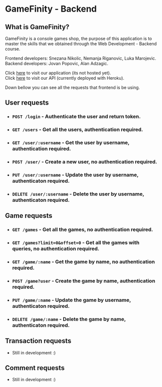 # GameFinity - Backend

## What is GameFinity?

GameFinity is a console games shop, the purpose of this application is to master the skills that we obtained through the Web Development - Backend course.

Frontend developers: Snezana Nikolic, Nemanja Riganovic, Luka Marojevic. <br/>
Backend developers: Jovan Popovic, Alan Adzagic.

Click [here]() to visit our application (its not hosted yet). <br/>
Click [here](https://gamefinity-api.herokuapp.com/) to visit our API (currently deployed with Heroku).

Down bellow you can see all the requests that frontend is be using.

## User requests

- ### `POST /login` - Authenticate the user and return token.

- ### `GET /users` - Get all the users, authentication required.

- ### `GET /user/:username` - Get the user by username, authentication required.

- ### `POST /user/` - Create a new user, no authentication required.

- ### `PUT /user/:username` - Update the user by username, authenticaton required.

- ### `DELETE /user/:username` - Delete the user by username, authenticaton required.

## Game requests

- ### `GET /games` - Get all the games, no authentication required.

- ### `GET /games?limit=0&offset=0` - Get all the games with queries, no authentication required.

- ### `GET /game/:name` - Get the game by name, no authentication required.

- ### `POST /game?user` - Create the game by name, authentication required.

- ### `PUT /game/:name` - Update the game by username, authenticaton required.

- ### `DELETE /game/:name` - Delete the game by name, authenticaton required.

## Transaction requests

- Still in development :)

## Comment requests

- Still in development :)
